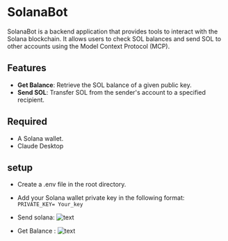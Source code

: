 # SolanaBot

SolanaBot is a backend application that provides tools to interact with the Solana blockchain. It allows users to check SOL balances and send SOL to other accounts using the Model Context Protocol (MCP).

## Features

- **Get Balance**: Retrieve the SOL balance of a given public key.
- **Send SOL**: Transfer SOL from the sender's account to a specified recipient.

## Required
- A Solana wallet.
- Claude Desktop

## setup
- Create a .env file in the root directory.
- Add your Solana wallet private key in the following format:
``` PRIVATE_KEY= Your_key```

- Send solana:
![text](https://github.com/user-attachments/assets/3ae73f68-af9d-41ab-b95c-bf9031a47c71)




- Get Balance :
![text](https://github.com/user-attachments/assets/a47eb931-c38b-4c8f-ade3-53d96ce2b09d)
